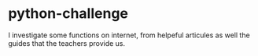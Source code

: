 # python-challenge

I investigate some functions on internet, from helpeful articules as well the guides that the teachers provide us.

